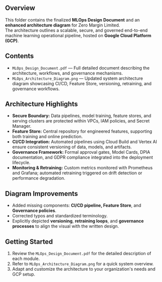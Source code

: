
## Overview
This folder contains the finalized **MLOps Design Document** and an **enhanced architecture diagram** for Zero Margin Limited.  
The architecture outlines a scalable, secure, and governed end-to-end machine learning operational pipeline, hosted on **Google Cloud Platform (GCP)**.

## Contents
- `MLOps_Design_Document.pdf` — Full detailed document describing the architecture, workflows, and governance mechanisms.
- `MLOps_Architecture_Diagram.png` — Updated system architecture diagram showcasing CI/CD, Feature Store, versioning, retraining, and governance workflows.

## Architecture Highlights
- **Secure Boundary:** Data pipelines, model training, feature stores, and serving clusters are protected within VPCs, IAM policies, and Secret Manager.
- **Feature Store:** Central repository for engineered features, supporting both training and online prediction.
- **CI/CD Integration:** Automated pipelines using Cloud Build and Vertex AI ensure consistent versioning of data, models, and artifacts.
- **Governance Framework:** Formal approval gates, Model Cards, DPIA documentation, and GDPR compliance integrated into the deployment lifecycle.
- **Monitoring & Retraining:** Custom metrics monitored with Prometheus and Grafana; automated retraining triggered on drift detection or performance degradation.

## Diagram Improvements
- Added missing components: **CI/CD pipeline, Feature Store**, and **Governance policies**.
- Corrected typos and standardized terminology.
- Explicitly depicted **versioning**, **retraining loops**, and **governance processes** to align the visual with the written design.

## Getting Started
1. Review the `MLOps_Design_Document.pdf` for the detailed description of each module.
2. Refer to `MLOps_Architecture_Diagram.png` for a quick system overview.
3. Adapt and customize the architecture to your organization's needs and GCP setup.

